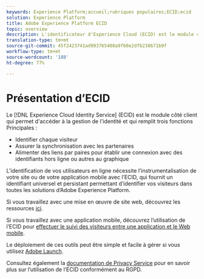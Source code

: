 ```yaml
---
keywords: Experience Platform;accueil;rubriques populaires;ECID;ecid
solution: Experience Platform
title: Adobe Experience Platform ECID
topic: overview
description: L'identificateur d'Experience Cloud (ECID) est le module côté client qui permet d'accéder à la gestion des identités et qui remplit trois fonctions Principales.
translation-type: tm+mt
source-git-commit: 45f2423741ad993765408a9f60e2df6238671b9f
workflow-type: tm+mt
source-wordcount: '188'
ht-degree: 77%

---
```



# Présentation d’ECID

Le [!DNL Experience Cloud Identity Service] (ECID) est le module côté client qui permet d&#39;accéder à la gestion de l&#39;identité et qui remplit trois fonctions Principales :

- Identifier chaque visiteur
- Assurer la synchronisation avec les partenaires
- Alimenter des liens par paires pour établir une connexion avec des identifiants hors ligne ou autres au graphique

L’identification de vos utilisateurs en ligne nécessite l’instrumentalisation de votre site ou de votre application mobile avec l’ECID, qui fournit un identifiant universel et persistant permettant d’identifier vos visiteurs dans toutes les solutions d’Adobe Experience Platform.

Si vous travaillez avec une mise en œuvre de site web, découvrez les ressources [ici](https://docs.adobe.com/content/help/fr-FR/id-service/using/home.html).

Si vous travaillez avec une application mobile, découvrez l’utilisation de l’ECID pour [effectuer le suivi des visiteurs entre une application et le Web mobile](https://docs.adobe.com/content/help/fr-FR/mobile-services/ios/sdk-reference-ios/hybrid-app.html).

Le déploiement de ces outils peut être simple et facile à gérer si vous utilisez [Adobe Launch](https://docs.adobe.com/content/help/fr-FR/launch/using/overview.html).

Consultez également la [documentation de Privacy Service](../privacy-service/identity-data.md) pour en savoir plus sur l’utilisation de l’ECID conformément au RGPD.

